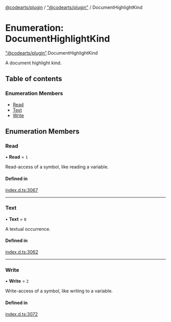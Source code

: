 [@codearts/plugin](../README.md) / ["@codearts/plugin"](../modules/_codearts_plugin_.md) / DocumentHighlightKind

# Enumeration: DocumentHighlightKind

["@codearts/plugin"](../modules/_codearts_plugin_.md).DocumentHighlightKind

A document highlight kind.

## Table of contents

### Enumeration Members

- [Read](codearts_plugin_.DocumentHighlightKind.md#read)
- [Text](codearts_plugin_.DocumentHighlightKind.md#text)
- [Write](codearts_plugin_.DocumentHighlightKind.md#write)

## Enumeration Members

### Read

• **Read** = ``1``

Read-access of a symbol, like reading a variable.

#### Defined in

[index.d.ts:3067](https://github.com/huaweicloud/cloudide-plugin-api/blob/03b481c/index.d.ts#L3067)

___

### Text

• **Text** = ``0``

A textual occurrence.

#### Defined in

[index.d.ts:3062](https://github.com/huaweicloud/cloudide-plugin-api/blob/03b481c/index.d.ts#L3062)

___

### Write

• **Write** = ``2``

Write-access of a symbol, like writing to a variable.

#### Defined in

[index.d.ts:3072](https://github.com/huaweicloud/cloudide-plugin-api/blob/03b481c/index.d.ts#L3072)

